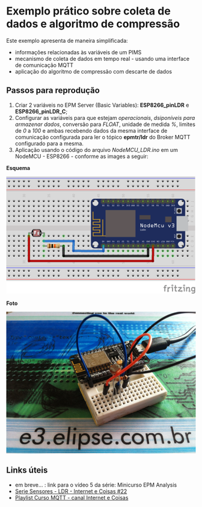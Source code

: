 # Exemplo prático sobre coleta de dados e algoritmo de compressão

Este exemplo apresenta de maneira simplificada:

* informações relacionadas às variáveis de um PIMS
* mecanismo de coleta de dados em tempo real - usando uma interface de comunicação MQTT
* aplicação do algoritmo de compressão com descarte de dados

## Passos para reprodução

1. Criar 2 variáveis no EPM Server (Basic Variables): **ESP8266_pinLDR** e **ESP8266_pinLDR_C**;
2. Configurar as variáveis para que estejam *operacionais*, *dsiponíveis para armazenar dados*, conversão para *FLOAT*, unidade de medida *%*, limites de *0* a *100* e ambas recebendo dados da mesma interface de comunicação configurada para ler o tópico **epmtr/ldr** do Broker MQTT configurado para a mesma.
3. Aplicação usando o código do arquivo *NodeMCU_LDR.ino* em um NodeMCU - ESP8266 - conforme as images a seguir:

**Esquema**

![Esquemático NodMCU-LDR](NodeMCU_LDR_bb.png?raw=true "esquema NodeMCU-LDR")

**Foto**

![Foto NodMCU-LDR](NodeMCU_LDR.jpg?raw=true "foto NodeMCU-LDR")

## Links úteis

* em breve... : link para o vídeo 5 da série: Minicurso EPM Analysis
* [Serie Sensores - LDR - Internet e Coisas #22](https://youtu.be/9Gl3eXnXCd8)
* [Playlist Curso MQTT - canal Internet e Coisas](https://www.youtube.com/playlist?list=PLMmiQibT0iTblNNF_y6_xZfvid5LcWK6_)
